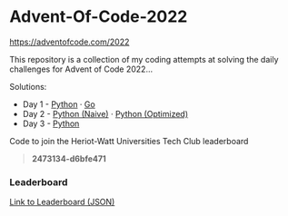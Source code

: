 
# Advent-Of-Code-2022

https://adventofcode.com/2022

This repository is a collection of my coding attempts at solving the daily challenges for Advent of Code 2022...


Solutions:

- Day 1 - [Python](./day_1/solution.ipynb) · [Go](./day_1/solution.go)
- Day 2 - [Python (Naive)](./day_2/solution.ipynb) · [Python (Optimized)](./day_2/solution.py)
- Day 3 - [Python](./day_3/solution.ipynb)


Code to join the Heriot-Watt Universities Tech Club leaderboard 
> **2473134-d6bfe471**

### Leaderboard

<a href="/leaderboard.html">Link to Leaderboard (JSON)</a>
